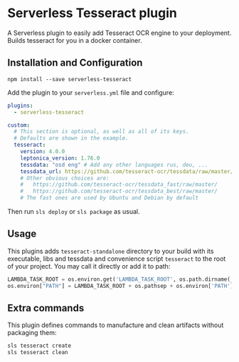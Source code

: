 # Serverless Tesseract plugin

A Serverless plugin to easily add Tesseract OCR engine to your deployment. Builds tesseract for you in a docker container.


## Installation and Configuration

```
npm install --save serverless-tesseract
```

Add the plugin to your `serverless.yml` file and configure:

```yaml
plugins:
  - serverless-tesseract

custom:
  # This section is optional, as well as all of its keys.
  # Defaults are shown in the example.
  tesseract:
    version: 4.0.0
    leptonica_version: 1.76.0
    tessdata: "osd eng" # Add any other languages rus, deu, ...
    tessdata_url: https://github.com/tesseract-ocr/tessdata/raw/master/
    # Other obvious choices are:
    #   https://github.com/tesseract-ocr/tessdata_fast/raw/master/
    #   https://github.com/tesseract-ocr/tessdata_best/raw/master/
    # The fast ones are used by Ubuntu and Debian by default
```

Then run `sls deploy` or `sls package` as usual.


## Usage

This plugins adds `tesseract-standalone` directory to your build with its executable, libs and tessdata and convenience script `tesseract` to the root of your project. You may call it directly or add it to path:

```python
LAMBDA_TASK_ROOT = os.environ.get('LAMBDA_TASK_ROOT', os.path.dirname(__file__))
os.environ["PATH"] = LAMBDA_TASK_ROOT + os.pathsep + os.environ['PATH']
```


## Extra commands

This plugin defines commands to manufacture and clean artifacts without packaging them:

```bash
sls tesseract create
sls tesseract clean
```

